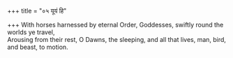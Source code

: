 +++
title = "०५ यूयं हि"

+++
With horses harnessed by eternal Order, Goddesses, swiftly round the worlds ye travel,  
     Arousing from their rest, O Dawns, the sleeping, and all that lives, man, bird, and beast, to motion.